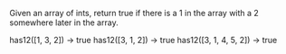 Given an array of ints, return true if there is a 1 in the array with a 2 somewhere later in the array.

has12([1, 3, 2]) → true
has12([3, 1, 2]) → true
has12([3, 1, 4, 5, 2]) → true